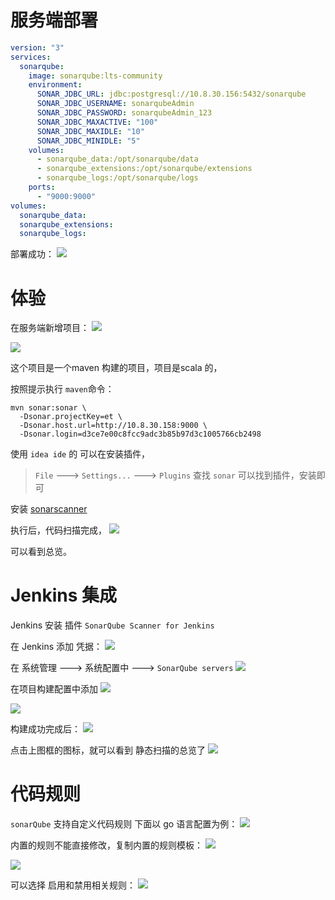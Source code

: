 # 服务端部署

```yaml
version: "3" 
services:
  sonarqube:
    image: sonarqube:lts-community
    environment:
      SONAR_JDBC_URL: jdbc:postgresql://10.8.30.156:5432/sonarqube
      SONAR_JDBC_USERNAME: sonarqubeAdmin
      SONAR_JDBC_PASSWORD: sonarqubeAdmin_123
      SONAR_JDBC_MAXACTIVE: "100"
      SONAR_JDBC_MAXIDLE: "10"
      SONAR_JDBC_MINIDLE: "5"
    volumes:
      - sonarqube_data:/opt/sonarqube/data
      - sonarqube_extensions:/opt/sonarqube/extensions
      - sonarqube_logs:/opt/sonarqube/logs
    ports:
      - "9000:9000"
volumes:
  sonarqube_data:
  sonarqube_extensions:
  sonarqube_logs:
```

部署成功：
![](http://resources.lingwenlong.com/note-img/20210609140531.png)

# 体验
在服务端新增项目：
![](http://resources.lingwenlong.com/note-img/20210609141402.png)

![](http://resources.lingwenlong.com/note-img/20210609141707.png)

这个项目是一个maven 构建的项目，项目是scala 的，

按照提示执行 `maven`命令：
```
mvn sonar:sonar \
  -Dsonar.projectKey=et \
  -Dsonar.host.url=http://10.8.30.158:9000 \
  -Dsonar.login=d3ce7e00c8fcc9adc3b85b97d3c1005766cb2498
```

使用 `idea ide` 的 可以在安装插件，
> `File` ---> `Settings...` ---> `Plugins`
> 查找 `sonar` 可以找到插件，安装即可

安装 [sonarscanner](https://docs.sonarqube.org/latest/analysis/scan/sonarscanner/)

执行后，代码扫描完成，
![](http://resources.lingwenlong.com/note-img/20210609143305.png)

可以看到总览。

# Jenkins 集成
Jenkins 安装 插件 `SonarQube Scanner for Jenkins`

在 Jenkins 添加 凭据：
![](http://resources.lingwenlong.com/note-img/20210609143839.png)


在 系统管理 ---> 系统配置中 ---> `SonarQube servers`
![](http://resources.lingwenlong.com/note-img/20210609144051.png)

在项目构建配置中添加
![](http://resources.lingwenlong.com/note-img/20210609144231.png)

![](http://resources.lingwenlong.com/note-img/20210609144309.png)

构建成功完成后：
![](http://resources.lingwenlong.com/note-img/20210609144522.png)

点击上图框的图标，就可以看到 静态扫描的总览了
![](http://resources.lingwenlong.com/note-img/20210609144655.png)


# 代码规则
`sonarQube` 支持自定义代码规则
下面以 go 语言配置为例：
![](http://resources.lingwenlong.com/note-img/20210609145338.png)

内置的规则不能直接修改，复制内置的规则模板：
![](http://resources.lingwenlong.com/note-img/20210609145408.png)

![](http://resources.lingwenlong.com/note-img/20210609145525.png)

可以选择 启用和禁用相关规则：
![](http://resources.lingwenlong.com/note-img/20210609145822.png)
